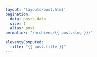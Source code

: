 ```yaml
---
layout: 'layouts/post.html'
pagination:
  data: posts.data
  size: 1
  alias: post
permalink: "/archives/{{ post.slug }}/"
  
eleventyComputed:
  title: "{{ post.title }}"
---
```

